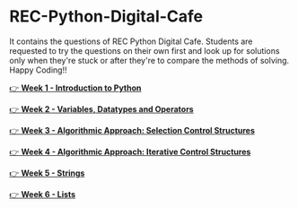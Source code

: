 # REC-Python-Digital-Cafe


It contains the questions of REC Python Digital Cafe. 
Students are requested to try the questions on their own first and look up for solutions only when they're stuck or after they're to compare the methods of solving.
Happy Coding!!


[:point_right: **Week 1 - Introduction to Python**](https://github.com/CrypticFate5/REC-Python-Digital-Cafe/tree/main/Week%201)


[:point_right: **Week 2 - Variables, Datatypes and Operators**](https://github.com/CrypticFate5/REC-Python-Digital-Cafe/tree/main/Week%202)


[:point_right: **Week 3 - Algorithmic Approach: Selection Control Structures**](https://github.com/CrypticFate5/REC-Python-Digital-Cafe/tree/main/Week%203)


[:point_right: **Week 4 - Algorithmic Approach: Iterative Control Structures**](https://github.com/CrypticFate5/REC-Python-Digital-Cafe/tree/main/Week%204)


[:point_right: **Week 5 - Strings**](https://github.com/CrypticFate5/REC-Python-Digital-Cafe/tree/main/Week%205)


[:point_right: **Week 6 - Lists**](https://github.com/CrypticFate5/REC-Python-Digital-Cafe/tree/main/Week%206)


